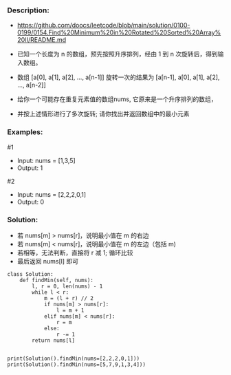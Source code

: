 ### Description:
- https://github.com/doocs/leetcode/blob/main/solution/0100-0199/0154.Find%20Minimum%20in%20Rotated%20Sorted%20Array%20II/README.md

- 已知一个长度为 n 的数组，预先按照升序排列，经由 1 到 n 次旋转后，得到输入数组。
- 数组 [a[0], a[1], a[2], ..., a[n-1]] 旋转一次的结果为 [a[n-1], a[0], a[1], a[2], ..., a[n-2]]
- 给你一个可能存在重复元素值的数组nums, 它原来是一个升序排列的数组，
- 并按上述情形进行了多次旋转; 请你找出并返回数组中的最小元素



### Examples:
#1
- Input: nums = [1,3,5]
- Output: 1

#2
- Input: nums = [2,2,2,0,1]
- Output: 0



### Solution:
- 若 nums[m] > nums[r]，说明最小值在 m 的右边
- 若 nums[m] < nums[r]，说明最小值在 m 的左边（包括 m)
- 若相等，无法判断，直接将 r 减 1; 循环比较
- 最后返回 nums[l] 即可

```
class Solution:
    def findMin(self, nums):
        l, r = 0, len(nums) - 1
        while l < r:
            m = (l + r) // 2
            if nums[m] > nums[r]:
                l = m + 1
            elif nums[m] < nums[r]:
                r = m
            else:
                r -= 1
        return nums[l]


print(Solution().findMin(nums=[2,2,2,0,1]))
print(Solution().findMin(nums=[5,7,9,1,3,4]))
```
